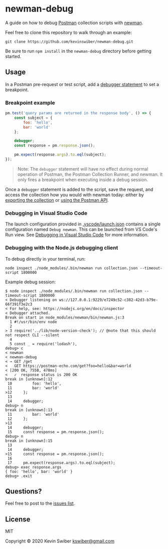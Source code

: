 # newman-debug

A guide on how to debug [Postman](https://www.postman.com) collection scripts with [newman](https://learning.postman.com/docs/running-collections/using-newman-cli/command-line-integration-with-newman/).

Feel free to clone this repository to walk through an example:

```
git clone https://github.com/kevinswiber/newman-debug.git
```

Be sure to run `npm install` in the `newman-debug` directory before getting started.

## Usage

In a Postman pre-request or test script, add a [debugger statement](https://developer.mozilla.org/en-US/docs/Web/JavaScript/Reference/Statements/debugger) to set a breakpoint.

### Breakpoint example

```js
pm.test('query params are returned in the response body', () => {
    const subject = {
        foo: 'hello',
        bar: 'world'
    };

    debugger;
    const response = pm.response.json();

    pm.expect(response.args).to.eql(subject);
});
```

> Note: The `debugger` statement will have no effect during normal operation of Postman, the Postman    Collection Runner, and newman.  It only fires a breakpoint when executing inside a debug session.

Once a `debugger` statement is added to the script, save the request, and access the collection how you would with newman today: either by [exporting the collection](https://learning.postman.com/docs/getting-started/importing-and-exporting-data/#exporting-collections) or [using the Postman API](https://github.com/postmanlabs/newman#using-newman-with-the-postman-api). 

### Debugging in Visual Studio Code

The launch configuration provided in [.vscode/launch.json](https://github.com/kevinswiber/newman-debug/blob/main/.vscode/launch.json) contains a single configuration named `Debug newman`.  This can be launched from VS Code's Run view.  See [Debugging in Visual Studio Code](https://code.visualstudio.com/docs/editor/debugging) for more information.

### Debugging with the Node.js debugging client

To debug directly in your terminal, run:

```
node inspect ./node_modules/.bin/newman run collection.json --timeout-script 1800000
```

Example debug session:

```
$ node inspect ./node_modules/.bin/newman run collection.json --timeout-script 1800000
< Debugger listening on ws://127.0.0.1:9229/e7249c52-c382-42d3-b79e-66f391f3e2c3
< For help, see: https://nodejs.org/en/docs/inspector
< Debugger attached.
Break on start in node_modules/newman/bin/newman.js:3
  1 #!/usr/bin/env node
  2
> 3 require('../lib/node-version-check'); // @note that this should not respect CLI --silent
  4
  5 const _ = require('lodash'),
debug> c
< newman
< newman-debug
< → GET /get
<   GET https://postman-echo.com/get?foo=hello&bar=world
< [200 OK, 755B, 478ms]
<   ✓  response status is 200 OK
break in [unknown]:12
 10         foo: 'hello',
 11         bar: 'world'
>12     };
 13
 14     debugger;
debug> n
break in [unknown]:13
 11         bar: 'world'
 12     };
>13
 14     debugger;
 15     const response = pm.response.json();
debug> n
break in [unknown]:15
 13
 14     debugger;
>15     const response = pm.response.json();
 16
 17     pm.expect(response.args).to.eql(subject);
debug> exec response.args
{ foo: 'hello', bar: 'world' }
debug> .exit
```

## Questions?

Feel free to post to the [issues list](https://github.com/kevinswiber/newman-debug/issues).

## License

MIT

Copyright © 2020 Kevin Swiber kswiber@gmail.com